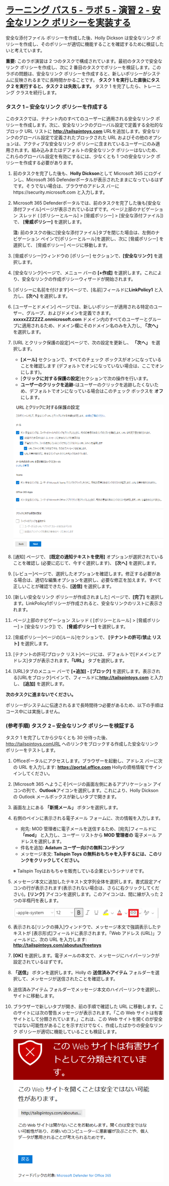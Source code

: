 # [ラーニング パス 5 - ラボ 5 - 演習 2 - 安全なリンク ポリシーを実装する](https://github.com/ctct-edu/ms-102-lab/blob/main/Instructions/Labs/LAB_AK_05_Lab5_Ex2_Safe_Links.md#learning-path-5---lab-5---exercise-2---implement-a-safe-links-policy)

安全な添付ファイル ポリシーを作成した後、Holly Dickson は安全なリンク ポリシーを作成し、そのポリシーが適切に機能することを確認するために検証したいと考えています。

**重要:** このラボ演習は 2 つのタスクで構成されています。最初のタスクで安全なリンク ポリシーを作成し、次に 2 番目のタスクでポリシーを検証します。このラボの問題は、安全なリンク ポリシーを作成すると、新しいポリシーがシステムに反映されるまでに長時間かかることです。 **タスク 1 を実行した直後にタスク 2 を実行すると、タスク 2 は失敗します。** タスク 1 を完了したら、トレーニング クラスを続行します。

### タスク 1 – 安全なリンク ポリシーを作成する

このタスクでは、テナント内のすべてのユーザーに適用される安全なリンク ポリシーを作成します。次に、安全なリンクのグローバル設定で定義する全社的なブロック URL リストに **http://tailspintoys.com** URLを追加します。安全なリンクのグローバル設定で定義されたブロックされた URL およびその他のオプションは、アクティブな安全なリンク ポリシーに含まれているユーザーにのみ適用されます。組み込みまたはデフォルトの安全なリンク ポリシーはないため、これらのグローバル設定を有効にするには、少なくとも 1 つの安全なリンク ポリシーを作成する必要があります。

1. 前のタスクを完了した後も、**Holly Dickson**として Microsoft 365 にログインし、Microsoft 365 Defenderポータルが表示されたままになっているはずです。そうでない場合は、ブラウザのアドレス バーにhttps://security.microsoft.com と入力します。

2. Microsoft 365 Defenderポータルでは、前のタスクを完了した後も[安全な添付ファイル]ページが表示されているはずです。ページ上部のナビゲーション スレッド ( [ポリシーとルール] > [脅威ポリシー] > [安全な添付ファイル]) で、 **[脅威ポリシー]** を選択します。

   **注:** 前のタスクの後に[安全な添付ファイル]タブを閉じた場合は、左側のナビゲーション ペインで[ポリシーとルール]を選択し、次に [脅威ポリシー] を選択して、 [脅威ポリシー] ページに移動します。

3. [脅威ポリシー]ウィンドウの [ポリシー] セクションで、**[安全なリンク]** を選択します。

4. [安全なリンク]ページで、メニュー バーの **[+作成]** を選択します。これにより、安全なリンクの作成ポリシーウィザードが開始されます。

5. [ポリシーに名前を付けます]ページで、[名前]フィールドに**LinkPolicy1** と入力し、**[次へ]** を選択します。

6. [ユーザーとドメイン] ページでは、新しいポリシーが適用される特定のユーザー、グループ、およびドメインを定義できます。 **xxxxxZZZZZZ.onmicrosoft.com** ドメイン内のすべてのユーザーとグループに適用されるため、ドメイン欄にそのドメイン名のみを入力し, **「次へ」** を選択します。

7. [URL とクリック保護の設定]ページで、次の設定を更新し、 **「次へ」** を選択します。

   - **[メール]** セクションで、すべてのチェック ボックスがオンになっていることを確認します (デフォルトでオンになっていない場合は、ここでオンにします)。
   - [**クリックに対する保護の設定**]セクションで次の操作を行います。
   - **ユーザーのクリックを追跡**-はユーザーのクリックを追跡したくないため、デフォルトでオンになっている場合はこのチェック ボックスを **オフ** にします。

   ![](./media/lab5-2-1.png)

8. [通知] ページで、 **[既定の通知テキストを使用]** オプションが選択されていることを確認し (必要に応じて、今すぐ選択します)、 **[次へ]** を選択します。

9. [レビュー]ページで、選択したオプションを確認します。修正する必要がある場合は、適切な編集オプションを選択し、必要な修正を加えます。すべて正しいことが確認できたら、**[送信]** を選択します。

10. [新しい安全なリンク ポリシーが作成されました] ページで、**[完了]** を選択します。LinkPolicy1ポリシーが作成されると、安全なリンクのリストに表示されます。

11. ページ上部のナビゲーション スレッド ( [ポリシーとルール] > [脅威ポリシー] > [安全なリンク]) で、 **[脅威ポリシー]** を選択します。

12. [脅威ポリシー]ページの[ルール]セクションで、 **[テナントの許可/禁止 リスト]** を選択します。

13. [テナントの許可/ブロック リスト]ページには、デフォルトで[ドメインとアドレス]タブが表示されます。**「URL」** タブを選択します。

14. [URL]タブのメニュー バーで **[+追加] - [ブロック]** を選択します。表示される[URLをブロック]ペインで、フィールドに**http://tailspintoys.com** と入力し、 **[追加]** を選択します。



**次のタスクに進まないでください。** 

ポリシーがシステムに伝達されるまで長時間待つ必要があるため、以下の手順はコース中には実施しません。



### (参考手順) タスク 2 – 安全なリンク ポリシーを検証する

タスク 1 を完了してから少なくとも 30 分待った後、 http://tailspintoys.comURL へのリンクをブロックする作成した安全なリンク ポリシーをテストします。

1. Officeポータルにアクセスします。ブラウザーを起動し、アドレス バーに次の URL を入力します: **https://portal.office.com**  Hollyの資格情報でサインインしてください。

2. [Microsoft 365 へようこそ]ページの画面左側にあるアプリケーション アイコンの列で、**Outlook**アイコンを選択します。これにより、Holly Dickson の Outlook メールボックスが新しいタブで開きます。

3. 画面左上にある **「新規メール」** ボタンを選択します。

4. 右側のペインに表示される電子メール フォームに、次の情報を入力します。

   - 宛先: MOD 管理者に電子メールを送信するため、[宛先]フィールドに **「mod」** と入力し、ユーザー リストから **MOD 管理者の** 電子メール アドレスを選択します。
   - 件名を追加: **Adatum ユーザー向けの無料コンテンツ**
   - メッセージ本文: **Tailspin Toys の無料おもちゃを入手するには、このリンクをクリックしてください。**

   ※ Tailspin Toyはおもちゃを販売している企業というシナリオです。

5. メッセージ本文に追加したテキスト文字列全体を選択します。書式設定アイコンの行が表示されます(表示されない場合は、さらに右クリックしてください)。**[リンク]** アイコンを選択します。このアイコンは、間に線が入った 2 つの半楕円を表します。

   ![](./media/lab5-2-2.png)

7. 表示される[リンクの挿入]ウィンドウで、メッセージ本文で強調表示したテキストが [表示形式]フィールドに表示されます。「Web アドレス (URL)」フィールドに、次の URL を入力します: **http://tailspintoys.com/aboutus/freetoys**

8. **[OK]** を選択します。電子メールの本文で、メッセージにハイパーリンクが設定されているはずです。

9. **「送信」** ボタンを選択します。Holly の **送信済みアイテム** フォルダーを選択して、メッセージが送信されたことを確認します。

10. 送信済みアイテム フォルダーでメッセージ本文のハイパーリンクを選択し、サイトに移動します。

11. ブラウザーで新しいタブが開き、前の手順で確認した URL に移動します。このサイトには次の警告メッセージが表示されます。「この Web サイトは有害サイトとして分類されています。」これは、この Web サイトを開くのが安全ではない可能性があることを示すだけでなく、作成したばかりの安全なリンク ポリシーが適切に機能していることも検証します。

    ![](./media/lab5-2-3.png)

    
